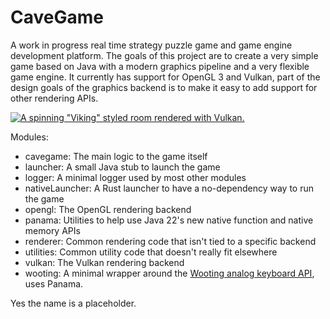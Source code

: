 # CaveGame
A work in progress real time strategy puzzle game and game engine development platform. The goals of this project are to
create a very simple game based on Java with a modern graphics pipeline and a very flexible game engine. It currently
has support for OpenGL 3 and Vulkan, part of the design goals of the graphics backend is to make it easy to add support
for other rendering APIs.

[![A spinning "Viking" styled room rendered with Vulkan.](docs/VulkanExample.gif)](https://youtu.be/GjH-Adc6rwE)

Modules:
- cavegame: The main logic to the game itself
- launcher: A small Java stub to launch the game
- logger: A minimal logger used by most other modules
- nativeLauncher: A Rust launcher to have a no-dependency way to run the game
- opengl: The OpenGL rendering backend
- panama: Utilities to help use Java 22's new native function and native memory APIs
- renderer: Common rendering code that isn't tied to a specific backend
- utilities: Common utility code that doesn't really fit elsewhere
- vulkan: The Vulkan rendering backend
- wooting: A minimal wrapper around the [Wooting analog keyboard API](https://github.com/WootingKb/wooting-analog-sdk), uses Panama.

Yes the name is a placeholder.
